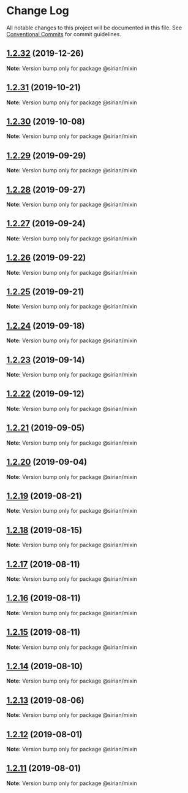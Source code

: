 # Change Log

All notable changes to this project will be documented in this file.
See [Conventional Commits](https://conventionalcommits.org) for commit guidelines.

## [1.2.32](https://github.com/sirian/js/compare/@sirian/mixin@1.2.31...@sirian/mixin@1.2.32) (2019-12-26)

**Note:** Version bump only for package @sirian/mixin





## [1.2.31](https://github.com/sirian/js/compare/@sirian/mixin@1.2.30...@sirian/mixin@1.2.31) (2019-10-21)

**Note:** Version bump only for package @sirian/mixin





## [1.2.30](https://github.com/sirian/js/compare/@sirian/mixin@1.2.29...@sirian/mixin@1.2.30) (2019-10-08)

**Note:** Version bump only for package @sirian/mixin





## [1.2.29](https://github.com/sirian/js/compare/@sirian/mixin@1.2.28...@sirian/mixin@1.2.29) (2019-09-29)

**Note:** Version bump only for package @sirian/mixin





## [1.2.28](https://github.com/sirian/js/compare/@sirian/mixin@1.2.27...@sirian/mixin@1.2.28) (2019-09-27)

**Note:** Version bump only for package @sirian/mixin





## [1.2.27](https://github.com/sirian/js/compare/@sirian/mixin@1.2.26...@sirian/mixin@1.2.27) (2019-09-24)

**Note:** Version bump only for package @sirian/mixin





## [1.2.26](https://github.com/sirian/js/compare/@sirian/mixin@1.2.25...@sirian/mixin@1.2.26) (2019-09-22)

**Note:** Version bump only for package @sirian/mixin





## [1.2.25](https://github.com/sirian/js/compare/@sirian/mixin@1.2.24...@sirian/mixin@1.2.25) (2019-09-21)

**Note:** Version bump only for package @sirian/mixin





## [1.2.24](https://github.com/sirian/js/compare/@sirian/mixin@1.2.23...@sirian/mixin@1.2.24) (2019-09-18)

**Note:** Version bump only for package @sirian/mixin





## [1.2.23](https://github.com/sirian/js/compare/@sirian/mixin@1.2.22...@sirian/mixin@1.2.23) (2019-09-14)

**Note:** Version bump only for package @sirian/mixin





## [1.2.22](https://github.com/sirian/js/compare/@sirian/mixin@1.2.21...@sirian/mixin@1.2.22) (2019-09-12)

**Note:** Version bump only for package @sirian/mixin





## [1.2.21](https://github.com/sirian/js/compare/@sirian/mixin@1.2.20...@sirian/mixin@1.2.21) (2019-09-05)

**Note:** Version bump only for package @sirian/mixin





## [1.2.20](https://github.com/sirian/js/compare/@sirian/mixin@1.2.19...@sirian/mixin@1.2.20) (2019-09-04)

**Note:** Version bump only for package @sirian/mixin





## [1.2.19](https://github.com/sirian/js/compare/@sirian/mixin@1.2.18...@sirian/mixin@1.2.19) (2019-08-21)

**Note:** Version bump only for package @sirian/mixin





## [1.2.18](https://github.com/sirian/js/compare/@sirian/mixin@1.2.17...@sirian/mixin@1.2.18) (2019-08-15)

**Note:** Version bump only for package @sirian/mixin





## [1.2.17](https://github.com/sirian/js/compare/@sirian/mixin@1.2.16...@sirian/mixin@1.2.17) (2019-08-11)

**Note:** Version bump only for package @sirian/mixin





## [1.2.16](https://github.com/sirian/js/compare/@sirian/mixin@1.2.15...@sirian/mixin@1.2.16) (2019-08-11)

**Note:** Version bump only for package @sirian/mixin





## [1.2.15](https://github.com/sirian/js/compare/@sirian/mixin@1.2.14...@sirian/mixin@1.2.15) (2019-08-11)

**Note:** Version bump only for package @sirian/mixin





## [1.2.14](https://github.com/sirian/js/compare/@sirian/mixin@1.2.13...@sirian/mixin@1.2.14) (2019-08-10)

**Note:** Version bump only for package @sirian/mixin





## [1.2.13](https://github.com/sirian/js/compare/@sirian/mixin@1.2.12...@sirian/mixin@1.2.13) (2019-08-06)

**Note:** Version bump only for package @sirian/mixin





## [1.2.12](https://github.com/sirian/js/compare/@sirian/mixin@1.2.11...@sirian/mixin@1.2.12) (2019-08-01)

**Note:** Version bump only for package @sirian/mixin





## [1.2.11](https://github.com/sirian/js/compare/@sirian/mixin@1.2.10...@sirian/mixin@1.2.11) (2019-08-01)

**Note:** Version bump only for package @sirian/mixin
